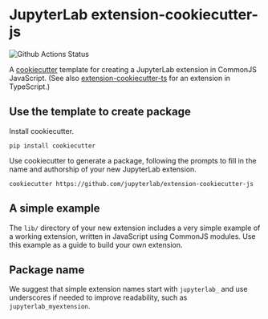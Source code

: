 # JupyterLab extension-cookiecutter-js

![Github Actions Status](https://github.com/jupyterlab/extension-cookiecutter-js/workflows/CI/badge.svg)

A [cookiecutter](https://github.com/cookiecutter/cookiecutter) template for creating
a JupyterLab extension in CommonJS JavaScript. (See also
[extension-cookiecutter-ts](https://github.com/jupyterlab/extension-cookiecutter-ts)
for an extension in TypeScript.)

## Use the template to create package

Install cookiecutter.

```
pip install cookiecutter
```

Use cookiecutter to generate a package, following the prompts to fill in the name and authorship of your new JupyterLab extension.

```
cookiecutter https://github.com/jupyterlab/extension-cookiecutter-js
```

## A simple example

The ``lib/`` directory of your new extension includes a very simple example of a working extension, written in JavaScript using CommonJS modules. Use this example as a guide to build your own extension.

## Package name

We suggest that simple extension names start with `jupyterlab_` and use underscores if needed to improve readability, such as `jupyterlab_myextension`.

